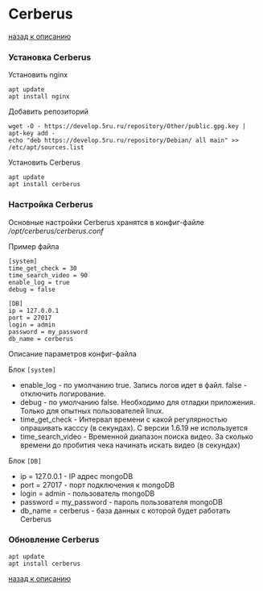 # Cerberus

[назад к описанию](readme.md)

### Установка Cerberus
Установить nginx
```
apt update
apt install nginx
```

Добавить репозиторий
```
wget -O - https://develop.5ru.ru/repository/Other/public.gpg.key | apt-key add -
echo "deb https://develop.5ru.ru/repository/Debian/ all main" >> /etc/apt/sources.list
```

Установить Cerberus
```
apt update
apt install cerberus
```

### Настройка Cerberus
Основные настройки Cerberus хранятся в конфиг-файле */opt/cerberus/cerberus.conf*

Пример файла
```
[system]
time_get_check = 30
time_search_video = 90
enable_log = true
debug = false

[DB]
ip = 127.0.0.1
port = 27017
login = admin
password = my_password
db_name = cerberus
```
Описание параметров конфиг-файла

Блок `[system]`
* enable_log - по умолчанию true. Запись логов идет в файл. false - отключить логирование.
* debug - по умолчанию false. Необходимо для отладки приложения. Только для опытных пользователей linux.
* time_get_check - Интервал времени с какой регулярностью опрашивать касссу (в секундах). С версии 1.6.19 не используется
* time_search_video - Временной диапазон поиска видео. За сколько времени до пробития чека начинать искать видео (в секундах)

Блок `[DB]`
* ip = 127.0.0.1 - IP адрес mongoDB
* port = 27017 - порт подключения к mongoDB
* login = admin - пользователь mongoDB
* password = my_password - пароль пользователя mongoDB
* db_name = cerberus - база данных с которой будет работать Cerberus

### Обновление Cerberus
```
apt update
apt install cerberus
```
[назад к описанию](readme.md)